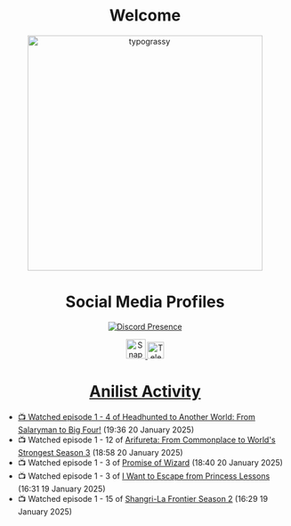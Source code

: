 <div align="center">

# Welcome
<a href="https://github.com/kawarimidoll/typograssy">
    <img alt="typograssy" src="https://typograssy.deno.dev/api?text=%E3%82%88%E3%81%86%E3%81%93%E3%81%9D%E3%81%BF%E3%81%AA%E3%81%95%E3%82%93%20-%20Sheby--&&l0=none&l1=82d9d0&l2=027353&l3=038c4c&l4=01402e&bg=none&frame=none&speed=100&comment=" width="421.99">
</a>

</div>

<div align="center">

# Social Media Profiles

[![Discord Presence](https://lanyard.cnrad.dev/api/612532963938271232)](https://discord.com/users/612532963938271232)


<a href="https://www.snapchat.com/add/a.sheby" title="Snapchat Profile">
    <img src="https://www.freepnglogos.com/uploads/snapchat-logo-png-0.png" width="35" alt="Snapchat Logo" />


<a href="https://t.me/ASheby" title="Telegram Profile">
    <img src="https://www.freepnglogos.com/uploads/telegram-logo-png-0.png" width="30" alt="Telegram Logo" />


</div>

<div align="center">

# Anilist Activity

</div>

<!-- ANILIST_ACTIVITY:start -->

-   📺 Watched episode 1 - 4 of [Headhunted to Another World: From Salaryman to Big Four!](https://anilist.co/anime/179689) (19:36 20 January 2025)
-   📺 Watched episode 1 - 12 of [Arifureta: From Commonplace to World's Strongest Season 3](https://anilist.co/anime/154473) (18:58 20 January 2025)
-   📺 Watched episode 1 - 3 of [Promise of Wizard](https://anilist.co/anime/170916) (18:40 20 January 2025)
-   📺 Watched episode 1 - 3 of [I Want to Escape from Princess Lessons](https://anilist.co/anime/170650) (16:31 19 January 2025)
-   📺 Watched episode 1 - 15 of [Shangri-La Frontier Season 2](https://anilist.co/anime/176508) (16:29 19 January 2025)

<!-- ANILIST_ACTIVITY:end -->
